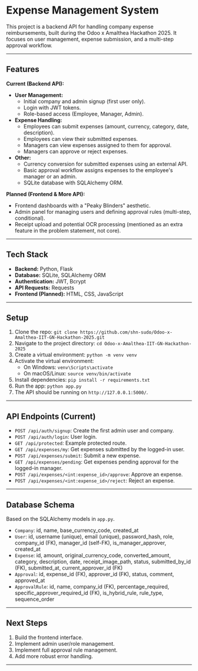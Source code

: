 # Expense Management System

This project is a backend API for handling company expense reimbursements, built during the Odoo x Amalthea Hackathon 2025. It focuses on user management, expense submission, and a multi-step approval workflow.

---

## Features

**Current (Backend API):**
*   **User Management:**
    *   Initial company and admin signup (first user only).
    *   Login with JWT tokens.
    *   Role-based access (Employee, Manager, Admin).
*   **Expense Handling:**
    *   Employees can submit expenses (amount, currency, category, date, description).
    *   Employees can view their submitted expenses.
    *   Managers can view expenses assigned to them for approval.
    *   Managers can approve or reject expenses.
*   **Other:**
    *   Currency conversion for submitted expenses using an external API.
    *   Basic approval workflow assigns expenses to the employee's manager or an admin.
    *   SQLite database with SQLAlchemy ORM.

**Planned (Frontend & More API):**
*   Frontend dashboards with a "Peaky Blinders" aesthetic.
*   Admin panel for managing users and defining approval rules (multi-step, conditional).
*   Receipt upload and potential OCR processing (mentioned as an extra feature in the problem statement, not core).

---

## Tech Stack

*   **Backend:** Python, Flask
*   **Database:** SQLite, SQLAlchemy ORM
*   **Authentication:** JWT, Bcrypt
*   **API Requests:** Requests
*   **Frontend (Planned):** HTML, CSS, JavaScript

---

## Setup

1.  Clone the repo: `git clone https://github.com/shn-sudo/Odoo-x-Amalthea-IIT-GN-Hackathon-2025.git`
2.  Navigate to the project directory: `cd Odoo-x-Amalthea-IIT-GN-Hackathon-2025`
3.  Create a virtual environment: `python -m venv venv`
4.  Activate the virtual environment:
    *   On Windows: `venv\Scripts\activate`
    *   On macOS/Linux: `source venv/bin/activate`
5.  Install dependencies: `pip install -r requirements.txt`
6.  Run the app: `python app.py`
7.  The API should be running on `http://127.0.0.1:5000/`.

---

## API Endpoints (Current)

*   `POST /api/auth/signup`: Create the first admin user and company.
*   `POST /api/auth/login`: User login.
*   `GET /api/protected`: Example protected route.
*   `GET /api/expenses/my`: Get expenses submitted by the logged-in user.
*   `POST /api/expenses/submit`: Submit a new expense.
*   `GET /api/expenses/pending`: Get expenses pending approval for the logged-in manager.
*   `POST /api/expenses/<int:expense_id>/approve`: Approve an expense.
*   `POST /api/expenses/<int:expense_id>/reject`: Reject an expense.

---

## Database Schema

Based on the SQLAlchemy models in `app.py`.

*   `Company`: id, name, base_currency_code, created_at
*   `User`: id, username (unique), email (unique), password_hash, role, company_id (FK), manager_id (self-FK), is_manager_approver, created_at
*   `Expense`: id, amount, original_currency_code, converted_amount, category, description, date, receipt_image_path, status, submitted_by_id (FK), submitted_at, current_approver_id (FK)
*   `Approval`: id, expense_id (FK), approver_id (FK), status, comment, approved_at
*   `ApprovalRule`: id, name, company_id (FK), percentage_required, specific_approver_required_id (FK), is_hybrid_rule, rule_type, sequence_order

---

## Next Steps

1.  Build the frontend interface.
2.  Implement admin user/role management.
3.  Implement full approval rule management.
4.  Add more robust error handling.

---